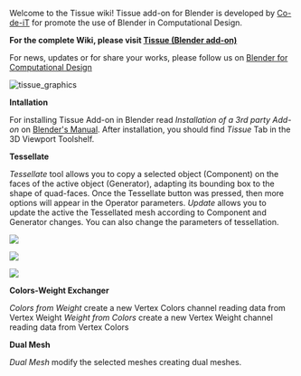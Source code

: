 Welcome to the Tissue wiki!
Tissue add-on for Blender is developed by [Co-de-iT](http://www.co-de-it.com) for promote the use of Blender in Computational Design.


**For the complete Wiki, please visit [Tissue (Blender add-on)](http://wiki.blender.org/index.php/Extensions:2.6/Py/Scripts/Mesh/Tissue)**

For news, updates or for share your works, please follow us on [Blender for Computational Design](https://www.facebook.com/groups/1396995897211561)


![tissue_graphics](https://cloud.githubusercontent.com/assets/6708848/8459408/467b74a0-201d-11e5-923c-e542bfad8ba7.jpg)

**Intallation**

For installing Tissue Add-on in Blender read <i>Installation of a 3rd party Add-on</i> on [Blender's Manual](http://www.blender.org/manual/extensions/python/add_ons.html).
After installation, you should find _Tissue_ Tab in the 3D Viewport Toolshelf.

**Tessellate**

_Tessellate_ tool allows you to copy a selected object (Component) on the faces of the active object (Generator), adapting its bounding box to the shape of quad-faces.
Once the Tessellate button was pressed, then more options will appear in the Operator parameters.
_Update_ allows you to update the active the Tessellated mesh according to Component and Generator changes. You can also change the parameters of tessellation.

![](https://scontent-mxp1-1.xx.fbcdn.net/hphotos-xaf1/v/t1.0-9/11178211_10206846618633023_3261441234475565189_n.jpg?oh=ed6bafed224c5003a374c369696a98e9&oe=55E7F45E)

![](https://scontent-mxp1-1.xx.fbcdn.net/hphotos-xpa1/v/t1.0-9/11234909_10206993000812486_4778924511237580817_n.jpg?oh=0292af03d5472b3b6bdcae5cb9cd9cd2&oe=56351687)

![](https://scontent-mxp1-1.xx.fbcdn.net/hphotos-xta1/v/t1.0-9/11390043_10206993115655357_9160092278668888302_n.jpg?oh=adb9ebd4ee93f3a0d404eff004fbb270&oe=5613685A)

**Colors-Weight Exchanger**

_Colors from Weight_ create a new Vertex Colors channel reading data from Vertex Weight
_Weight from Colors_ create a new Vertex Weight channel reading data from Vertex Colors

**Dual Mesh**

_Dual Mesh_ modify the selected meshes creating dual meshes.  



